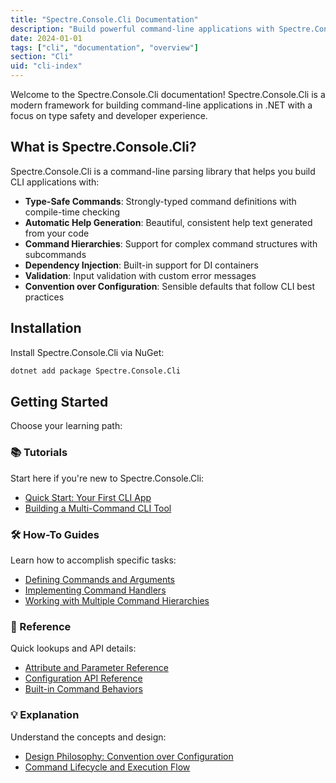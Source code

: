 ```yaml
---
title: "Spectre.Console.Cli Documentation"
description: "Build powerful command-line applications with Spectre.Console.Cli"
date: 2024-01-01
tags: ["cli", "documentation", "overview"]
section: "Cli"
uid: "cli-index"
---
```


Welcome to the Spectre.Console.Cli documentation! Spectre.Console.Cli is a modern framework for building command-line applications in .NET with a focus on type safety and developer experience.

## What is Spectre.Console.Cli?

Spectre.Console.Cli is a command-line parsing library that helps you build CLI applications with:

- **Type-Safe Commands**: Strongly-typed command definitions with compile-time checking
- **Automatic Help Generation**: Beautiful, consistent help text generated from your code
- **Command Hierarchies**: Support for complex command structures with subcommands
- **Dependency Injection**: Built-in support for DI containers
- **Validation**: Input validation with custom error messages
- **Convention over Configuration**: Sensible defaults that follow CLI best practices

## Installation

Install Spectre.Console.Cli via NuGet:

```bash
dotnet add package Spectre.Console.Cli
```

## Getting Started

Choose your learning path:

### 📚 Tutorials
Start here if you're new to Spectre.Console.Cli:
- [Quick Start: Your First CLI App](/cli/tutorials/quick-start-your-first-cli-app)
- [Building a Multi-Command CLI Tool](/cli/tutorials/building-a-multi-command-cli-tool)

### 🛠️ How-To Guides
Learn how to accomplish specific tasks:
- [Defining Commands and Arguments](/cli/how-to/defining-commands-and-arguments)
- [Implementing Command Handlers](/cli/how-to/implementing-command-handlers)
- [Working with Multiple Command Hierarchies](/cli/how-to/working-with-multiple-command-hierarchies)

### 📖 Reference
Quick lookups and API details:
- [Attribute and Parameter Reference](/cli/reference/attribute-and-parameter-reference)
- [Configuration API Reference](/cli/reference/configuration-api-reference)
- [Built-in Command Behaviors](/cli/reference/built-in-command-behaviors)

### 💡 Explanation
Understand the concepts and design:
- [Design Philosophy: Convention over Configuration](/cli/explanation/design-philosophy-convention-over-configuration)
- [Command Lifecycle and Execution Flow](/cli/explanation/command-lifecycle-and-execution-flow)